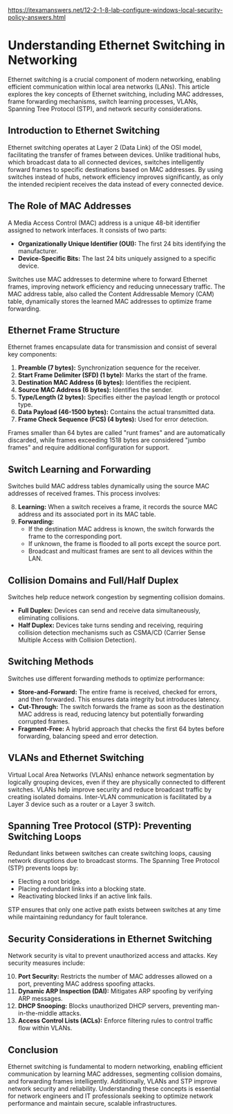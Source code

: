 
https://itexamanswers.net/12-2-1-8-lab-configure-windows-local-security-policy-answers.html



# Understanding Ethernet Switching in Networking

Ethernet switching is a crucial component of modern networking, enabling efficient communication within local area networks (LANs). This article explores the key concepts of Ethernet switching, including MAC addresses, frame forwarding mechanisms, switch learning processes, VLANs, Spanning Tree Protocol (STP), and network security considerations.

## Introduction to Ethernet Switching

Ethernet switching operates at Layer 2 (Data Link) of the OSI model, facilitating the transfer of frames between devices. Unlike traditional hubs, which broadcast data to all connected devices, switches intelligently forward frames to specific destinations based on MAC addresses. By using switches instead of hubs, network efficiency improves significantly, as only the intended recipient receives the data instead of every connected device.

## The Role of MAC Addresses

A Media Access Control (MAC) address is a unique 48-bit identifier assigned to network interfaces. It consists of two parts:

- **Organizationally Unique Identifier (OUI):** The first 24 bits identifying the manufacturer.
- **Device-Specific Bits:** The last 24 bits uniquely assigned to a specific device.

Switches use MAC addresses to determine where to forward Ethernet frames, improving network efficiency and reducing unnecessary traffic. The MAC address table, also called the Content Addressable Memory (CAM) table, dynamically stores the learned MAC addresses to optimize frame forwarding.

## Ethernet Frame Structure

Ethernet frames encapsulate data for transmission and consist of several key components:

1. **Preamble (7 bytes):** Synchronization sequence for the receiver.
2. **Start Frame Delimiter (SFD) (1 byte):** Marks the start of the frame.
3. **Destination MAC Address (6 bytes):** Identifies the recipient.
4. **Source MAC Address (6 bytes):** Identifies the sender.
5. **Type/Length (2 bytes):** Specifies either the payload length or protocol type.
6. **Data Payload (46-1500 bytes):** Contains the actual transmitted data.
7. **Frame Check Sequence (FCS) (4 bytes):** Used for error detection.

Frames smaller than 64 bytes are called "runt frames" and are automatically discarded, while frames exceeding 1518 bytes are considered "jumbo frames" and require additional configuration for support.

## Switch Learning and Forwarding

Switches build MAC address tables dynamically using the source MAC addresses of received frames. This process involves:

8. **Learning:** When a switch receives a frame, it records the source MAC address and its associated port in its MAC table.
9. **Forwarding:**
    - If the destination MAC address is known, the switch forwards the frame to the corresponding port.
    - If unknown, the frame is flooded to all ports except the source port.
    - Broadcast and multicast frames are sent to all devices within the LAN.

## Collision Domains and Full/Half Duplex

Switches help reduce network congestion by segmenting collision domains.

- **Full Duplex:** Devices can send and receive data simultaneously, eliminating collisions.
- **Half Duplex:** Devices take turns sending and receiving, requiring collision detection mechanisms such as CSMA/CD (Carrier Sense Multiple Access with Collision Detection).

## Switching Methods

Switches use different forwarding methods to optimize performance:

- **Store-and-Forward:** The entire frame is received, checked for errors, and then forwarded. This ensures data integrity but introduces latency.
- **Cut-Through:** The switch forwards the frame as soon as the destination MAC address is read, reducing latency but potentially forwarding corrupted frames.
- **Fragment-Free:** A hybrid approach that checks the first 64 bytes before forwarding, balancing speed and error detection.

## VLANs and Ethernet Switching

Virtual Local Area Networks (VLANs) enhance network segmentation by logically grouping devices, even if they are physically connected to different switches. VLANs help improve security and reduce broadcast traffic by creating isolated domains. Inter-VLAN communication is facilitated by a Layer 3 device such as a router or a Layer 3 switch.

## Spanning Tree Protocol (STP): Preventing Switching Loops

Redundant links between switches can create switching loops, causing network disruptions due to broadcast storms. The Spanning Tree Protocol (STP) prevents loops by:

- Electing a root bridge.
- Placing redundant links into a blocking state.
- Reactivating blocked links if an active link fails.

STP ensures that only one active path exists between switches at any time while maintaining redundancy for fault tolerance.

## Security Considerations in Ethernet Switching

Network security is vital to prevent unauthorized access and attacks. Key security measures include:

10. **Port Security:** Restricts the number of MAC addresses allowed on a port, preventing MAC address spoofing attacks.
11. **Dynamic ARP Inspection (DAI):** Mitigates ARP spoofing by verifying ARP messages.
12. **DHCP Snooping:** Blocks unauthorized DHCP servers, preventing man-in-the-middle attacks.
13. **Access Control Lists (ACLs):** Enforce filtering rules to control traffic flow within VLANs.

## Conclusion

Ethernet switching is fundamental to modern networking, enabling efficient communication by learning MAC addresses, segmenting collision domains, and forwarding frames intelligently. Additionally, VLANs and STP improve network security and reliability. Understanding these concepts is essential for network engineers and IT professionals seeking to optimize network performance and maintain secure, scalable infrastructures.